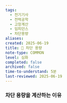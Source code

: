 ```yaml
---
tags:
  - 전기기사
  - 전력공학
  - 고장계산
  - 임피던스
  - 차단용량
aliases: 
created: 2025-06-19
title: 📝 차단 용량
note-type: COMMON
level: 심화
completed: false
archived: false
time-to-understand: 5분
last-reviewed: 2025-06-19
---
```


### 차단 용량을 계산하는 이유

